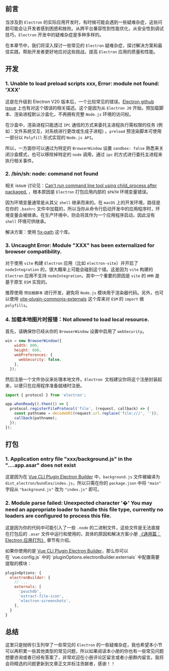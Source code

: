 ﻿## 前言
当涉及到 `Electron` 的实际应用开发时，有时候可能会遇到一些疑难杂症，这些问题可能会让开发者感到困惑和挫败。从跨平台兼容性到性能优化，从安全性到调试技巧，`Electron` 开发中的疑难杂症是多种多样的。

在本章节中，我们将深入探讨一些常见的 `Electron` 疑难杂症，探讨解决方案和最佳实践，帮助开发者更好地应对这些挑战，提高 `Electron` 应用的质量和性能。


## 开发

### 1. Unable to load preload scripts xxx, Error: module not found: 'XXX'

这是在升级到 Electron V20 版本后，一个比较常见的错误。[Electron github issue](https://github.com/electron/electron/issues/35387) 上也有对这个错误的相关描述。这个是因为从 `Electron 20` 开始，预加载脚本、渲染进程默认沙盒化，不再拥有完整 `Node.js` 环境的访问权。

在沙盒中，渲染进程只能透过 `IPC` 通信的方式来委托主进程执行需权限的任务 (例如：文件系统交互，对系统进行更改或生成子进程) 。`preload` 预渲染脚本可使用一部分以 `Polyfill` 形式实现的 `Node.js API`。

所以，一方面你可以通过为特定的 `BrowserWindow` 设置 `sandbox: false` 熟悉来关闭沙盒模式，也可以移除掉特定的 `node` 调用，通过 `ipc` 的方式进行委托主进程来执行相关事件。

### 2. /bin/sh: node: command not found
相关 issue 讨论见：[Can't run command line tool using child_process after packaged.](https://github.com/electron/electron/issues/7688) ，根本原因是 `Electron` 打包应用内部的 `$PATH` 环境变量错误。

因为环境变量通常是从其父 `shell` 继承而来的。在 `macOS` 上的开发环境，路径是在你的 `.bashrc` 文件中加载的，所以当你从命令行启动开发中的应用程序时，环境变量会被继承。在生产环境中，则会将其作为一个应用程序启动，因此没有 `shell` 环境可供继承。

解决方案：使用 [fix-path](https://github.com/sindresorhus/fix-path) 这个库。

### 3. Uncaught Error: Module "XXX" has been externalized for browser compatibility.

对于使用 `vite` 构建 `Electron` 应用（比如 `electron-vite`）并开启了 `nodeIntegration` 的，很大概率上可能会碰到这个错。这是因为 `vite` 构建的 `Electron` 应用不支持 `nodeIntegration`，其中一个重要的原因是 `vite` 的 `HMR` 是基于原生 `ESM` 实现的。

推荐使用 `预加载脚本` 进行开发，避免将 `Node.js` 模块用于渲染器代码。另外，也可以使用 [vite-plugin-commonjs-externals](https://github.com/xiaoxiangmoe/vite-plugin-commonjs-externals) 这个库来对 `ESM` 的 `import` 做 `polyfills`。

### 4. 加载本地图片时报错：Not allowed to load local resource.
首先，请确保你已经从你的 `BrowserWindow` 设置中启用了 `webSecurity`。

```js
win = new BrowserWindow({
    width: 800,
    height: 600,
    webPreferences: {
      webSecurity: false,
    },
  });
```

然后注册一个文件协议来处理本地文件。`Electron `文档建议你将这个注册封装起来，以便只在应用程序准备就绪时注册。

```js
import { protocol } from 'electron';

app.whenReady().then(() => {
  protocol.registerFileProtocol('file', (request, callback) => {
    const pathname = decodeURI(request.url.replace('file:///', ''));
    callback(pathname);
  });
});
```




## 打包
### 1. Application entry file "xxx/background.js" in the "....app.asar" does not exist

这是因为在 [Vue CLI Plugin Electron Builder](https://nklayman.github.io/vue-cli-plugin-electron-builder/) 中，`background.js` 文件被编译为 `dist_electron/bundles/index.js`，所以只需在你的 `package.json` 中将 `"main"` 字段从 `"background.js"` 改为 `"index.js"` 即可。

### 2. Module parse failed: Unexpected character '�' You may need an appropriate loader to handle this file type, currently no loaders are configured to process this file.

这是因为你的代码中可能引入了一些 `.node` 的二进制文件，这些文件是无法直接在打包后的 `.asar` 文件中运行和使用的，具体的原因和解决方案小册 [《通用篇：Electron 应用打包》](https://juejin.cn/book/7302990019642261567/section/7304842389166751754) 章节有介绍。

如果你使用的是 [Vue CLI Plugin Electron Builder](https://link.juejin.cn/?target=https%3A%2F%2Fnklayman.github.io%2Fvue-cli-plugin-electron-builder%2F "https://nklayman.github.io/vue-cli-plugin-electron-builder/")，那么你可以在 `vue.config.js` 中的 `pluginOptions.electronBuilder.externals` 中配置需要提取的模块：

```js
pluginOptions: {
  electronBuilder: {
    // ...
    externals: [
      'pouchdb',
      'extract-file-icon',
      'electron-screenshots',
    ],
  }
}
```

## 总结
这里只是抛砖引玉列举了一些常见的 `Electron` 的一些疑难杂症，我也希望本小节可以再积累一些其他类型的常见问题，所以如果阅读本小册的你也有一些常见问题想要咨询或者已经有答案了，非常欢迎在小册评论区留言或者小册群内留言。我将会将精选的问题更新到文章正文并标注贡献者，感谢！！

